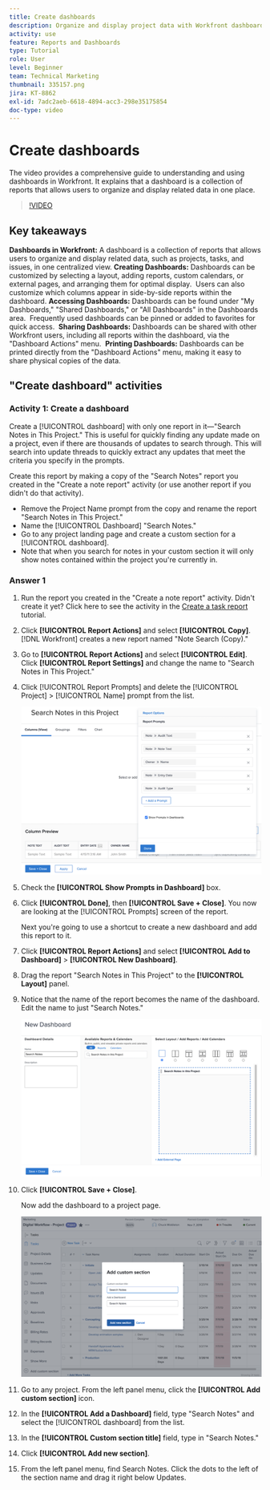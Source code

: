 ```yaml
---
title: Create dashboards
description: Organize and display project data with Workfront dashboards, which can be customized, accessed easily, shared, and printed for seamless project management and collaboration.
activity: use
feature: Reports and Dashboards
type: Tutorial
role: User
level: Beginner
team: Technical Marketing
thumbnail: 335157.png
jira: KT-8862
exl-id: 7adc2aeb-6618-4894-acc3-298e35175854
doc-type: video
---
```

# Create dashboards

The video provides a comprehensive guide to understanding and using dashboards in Workfront. 
​It explains that a dashboard is a collection of reports that allows users to organize and display related data in one place. 

>[!VIDEO](https://video.tv.adobe.com/v/335157/?quality=12&learn=on)

## Key takeaways

**Dashboards in Workfront:** A dashboard is a collection of reports that allows users to organize and display related data, such as projects, tasks, and issues, in one centralized view. ​
**Creating Dashboards:** Dashboards can be customized by selecting a layout, adding reports, custom calendars, or external pages, and arranging them for optimal display. ​ Users can also customize which columns appear in side-by-side reports within the dashboard. ​
**Accessing Dashboards:** Dashboards can be found under "My Dashboards," "Shared Dashboards," or "All Dashboards" in the Dashboards area. ​ Frequently used dashboards can be pinned or added to favorites for quick access. ​
**Sharing Dashboards:** Dashboards can be shared with other Workfront users, including all reports within the dashboard, via the "Dashboard Actions" menu. ​
**Printing Dashboards:** Dashboards can be printed directly from the "Dashboard Actions" menu, making it easy to share physical copies of the data. ​


## "Create dashboard" activities

### Activity 1: Create a dashboard

Create a [!UICONTROL dashboard] with only one report in it—"Search Notes in This Project." This is useful for quickly finding any update made on a project, even if there are thousands of updates to search through. This will search into update threads to quickly extract any updates that meet the criteria you specify in the prompts.

Create this report by making a copy of the "Search Notes" report you created in the "Create a note report" activity (or use another report if you didn't do that activity).

* Remove the Project Name prompt from the copy and rename the report "Search Notes in This Project."
* Name the [!UICONTROL Dashboard] "Search Notes."
* Go to any project landing page and create a custom section for a [!UICONTROL dashboard].
* Note that when you search for notes in your custom section it will only show notes contained within the project you're currently in.

### Answer 1

1. Run the report you created in the "Create a note report" activity. Didn't create it yet? Click here to see the activity in the [Create a task report](https://experienceleague.adobe.com/en/docs/workfront-learn/tutorials-workfront/reporting/basic-reporting/create-a-task-report#activity-1-create-a-note-report-with-prompts) tutorial.
1. Click **[!UICONTROL Report Actions]** and select **[!UICONTROL Copy]**. [!DNL Workfront] creates a new report named "Note Search (Copy)."
1. Go to **[!UICONTROL Report Actions]** and select **[!UICONTROL Edit]**. Click **[!UICONTROL Report Settings]** and change the name to "Search Notes in This Project."
1. Click [!UICONTROL Report Prompts] and delete the [!UICONTROL Project] > [!UICONTROL Name] prompt from the list.

   ![An image of the screen to create a new dashboard](assets/edit-report-prompts.png)

1. Check the **[!UICONTROL Show Prompts in Dashboard]** box.
1. Click **[!UICONTROL Done]**, then **[!UICONTROL Save + Close]**. You now are looking at the [!UICONTROL Prompts] screen of the report.

   Next you're going to use a shortcut to create a new dashboard and add this report to it.

1. Click **[!UICONTROL Report Actions]** and select **[!UICONTROL Add to Dashboard]** > **[!UICONTROL New Dashboard]**.
1. Drag the report "Search Notes in This Project" to the **[!UICONTROL Layout]** panel.
1. Notice that the name of the report becomes the name of the dashboard. Edit the name to just "Search Notes."

   ![An image of the screen to create a new dashboard](assets/create-dashboard.png)

1. Click **[!UICONTROL Save + Close]**.

   Now add the dashboard to a project page.

   ![An image of the screen to create a new dashboard](assets/add-custom-section.png)

1. Go to any project. From the left panel menu, click the **[!UICONTROL Add custom section]** icon.
1. In the **[!UICONTROL Add a Dashboard]** field, type "Search Notes" and select the [!UICONTROL dashboard] from the list.
1. In the **[!UICONTROL Custom section title]** field, type in "Search Notes."
1. Click **[!UICONTROL Add new section]**.
1. From the left panel menu, find Search Notes. Click the dots to the left of the section name and drag it right below Updates.
